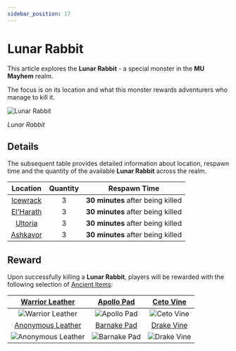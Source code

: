 ```yaml
---
sidebar_position: 17
---
```


# Lunar Rabbit

This article explores the **Lunar Rabbit** - a special monster in the **MU Mayhem** realm.

The focus is on its location and what this monster rewards adventurers who manage to kill it.

![Lunar Rabbit](/img/monsters/special/others/lunar-rabbit.jpg)

_Lunar Rabbit_

## Details

The subsequent table provides detailed information about location, respawn time and the quantity of the available **Lunar Rabbit** across the realm.

|           Location           | Quantity |           Respawn Time            |
| :--------------------------: | :------: | :-------------------------------: |
|  [Icewrack](/maps/icewrack)  |    3     | **30 minutes** after being killed |
| [El'Harath](/maps/el-harath) |    3     | **30 minutes** after being killed |
|   [Ultoria](/maps/ultoria)   |    3     | **30 minutes** after being killed |
|  [Ashkavor](/maps/ashkavor)  |    3     | **30 minutes** after being killed |

## Reward

Upon successfully killing a **Lunar Rabbit**, players will be rewarded with the following selection of [Ancient Items](/items/ancient-items):

|  [Warrior Leather](/items/ancient-items/#ancient-sets)  | [Apollo Pad](/items/ancient-items/#ancient-sets)  | [Ceto Vine](/items/ancient-items/#ancient-sets)  |
| :-----------------------------------------------------: | :-----------------------------------------------: | :----------------------------------------------: |
|  ![Warrior Leather](/img/items/armors/dk/leather.png)   |    ![Apollo Pad](/img/items/armors/dw/pad.png)    |   ![Ceto Vine](/img/items/armors/fe/vine.png)    |
| [Anonymous Leather](/items/ancient-items/#ancient-sets) | [Barnake Pad](/items/ancient-items/#ancient-sets) | [Drake Vine](/items/ancient-items/#ancient-sets) |
| ![Anonymous Leather](/img/items/armors/dk/leather.png)  |   ![Barnake Pad](/img/items/armors/dw/pad.png)    |   ![Drake Vine](/img/items/armors/fe/vine.png)   |
